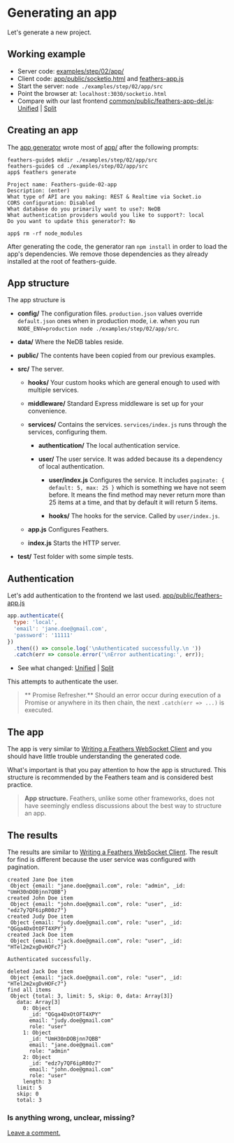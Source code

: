 # Generating an app

Let's generate a new project.

## Working example

- Server code: [examples/step/02/app/](https://github.com/feathersjs/feathers-docs/blob/master/examples/step/02/app/)
- Client code: [app/public/socketio.html](https://github.com/feathersjs/feathers-docs/blob/master/examples/step/02/app/public/socketio.html)
and
[feathers-app.js](https://github.com/feathersjs/feathers-docs/blob/master/examples/step/02/app/public/feathers-app.js)
- Start the server: `node ./examples/step/02/app/src`
- Point the browser at: `localhost:3030/socketio.html`
- Compare with our last frontend
[common/public/feathers-app-del.js](https://github.com/feathersjs/feathers-docs/blob/master/examples/step/01/common/public/feathers-app-del.js):
[Unified](http://htmlpreview.github.io/?https://github.com/feathersjs/feathers-docs/blob/master/examples/step/_diff/02-app-feathers-app-line.html)
|
[Split](http://htmlpreview.github.io/?https://github.com/feathersjs/feathers-docs/blob/master/examples/step/_diff/02-app-feathers-app-side.html)

## Creating an app

The [app generator](https://docs.feathersjs.com/getting-started/scaffolding.html#generate-the-app)
wrote most of
[app/](https://github.com/feathersjs/feathers-docs/blob/master/examples/step/02/app/)
after the following prompts:

```text
feathers-guide$ mkdir ./examples/step/02/app/src
feathers-guide$ cd ./examples/step/02/app/src
app$ feathers generate

Project name: Feathers-guide-02-app
Description: (enter)
What type of API are you making: REST & Realtime via Socket.io
CORS configuration: Disabled
What database do you primarily want to use?: NeDB
What authentication providers would you like to support?: local
Do you want to update this generator?: No

app$ rm -rf node_modules
```

After generating the code, the generator ran `npm install` in order to load the app's dependencies.
We remove those dependencies as they already installed at the root of feathers-guide.

## App structure

The app structure is

- **config/** The configuration files.
`production.json` values override `default.json` ones when in production mode,
i.e. when you run `NODE_ENV=production node ./examples/step/02/app/src`.

- **data/** Where the NeDB tables reside.

- **public/** The contents have been copied from our previous examples.

- **src/** The server.
    
    - **hooks/** Your custom hooks which are general enough to used with multiple services.
    
    - **middleware/** Standard Express middleware is set up for your convenience.
    
    - **services/** Contains the services.
    `services/index.js` runs through the services, configuring them.
    
        - **authentication/** The local authentication service.
        
        - **user/** The user service. It was added because its a dependency of local authentication.
        
            - **user/index.js** Configures the service.
            It includes `paginate: { default: 5, max: 25 }` which is something we have not seem before.
            It means the find method may never return more than 25 items at a time,
            and that by default it will return 5 items.
        
            - **hooks/** The hooks for the service. Called by `user/index.js`.
            
    - **app.js** Configures Feathers.
    
    - **index.js** Starts the HTTP server.
 
- **test/** Test folder with some simple tests.

## Authentication

Let's add authentication to the frontend we last used.
[app/public/feathers-app.js](https://github.com/feathersjs/feathers-docs/blob/master/examples/step/02/app/public/feathers-app.js)

```javascript
app.authenticate({
  type: 'local',
  'email': 'jane.doe@gmail.com',
  'password': '11111'
})
  .then(() => console.log('\nAuthenticated successfully.\n '))
  .catch(err => console.error('\nError authenticating:', err));
```
- See what changed:
[Unified](http://htmlpreview.github.io/?https://github.com/feathersjs/feathers-docs/blob/master/examples/step/_diff/02-app-feathers-app-line.html)
|
[Split](http://htmlpreview.github.io/?https://github.com/feathersjs/feathers-docs/blob/master/examples/step/_diff/02-app-feathers-app-side.html)


This attempts to authenticate the user.

> ** Promise Refresher.** Should an error occur during execution of a Promise
or anywhere in its then chain, the next `.catch(err => ...)` is executed.

## The app

The app is very similar to [Writing a Feathers WebSocket Client](../basic-feathers/socket-client.md)
and you should have little trouble understanding the generated code.

What's important is that you pay attention to how the app is structured.
This structure is recommended by the Feathers team and is considered best practice.

> **App structure.** Feathers, unlike some other frameworks,
does not have seemingly endless discussions about the best way to structure an app.

## The results

The results are similar to
[Writing a Feathers WebSocket Client](../basic-feathers/socket-client.md).
The result for find is different because the user service was configured with pagination.

```text
created Jane Doe item
 Object {email: "jane.doe@gmail.com", role: "admin", _id: "UmH30nDOBjnn7QBB"}
created John Doe item
 Object {email: "john.doe@gmail.com", role: "user", _id: "edz7y7QF6ipR00z7"}
created Judy Doe item
 Object {email: "judy.doe@gmail.com", role: "user", _id: "QGqa4DxOtOFT4XPY"}
created Jack Doe item
 Object {email: "jack.doe@gmail.com", role: "user", _id: "HTel2m2xgDvHOFc7"}

Authenticated successfully.
 
deleted Jack Doe item
 Object {email: "jack.doe@gmail.com", role: "user", _id: "HTel2m2xgDvHOFc7"}
find all items
 Object {total: 3, limit: 5, skip: 0, data: Array[3]}
   data: Array[3]
     0: Object
       _id: "QGqa4DxOtOFT4XPY"
       email: "judy.doe@gmail.com"
       role: "user"
     1: Object
       _id: "UmH30nDOBjnn7QBB"
       email: "jane.doe@gmail.com"
       role: "admin"
     2: Object
       _id: "edz7y7QF6ipR00z7"
       email: "john.doe@gmail.com"
       role: "user"
     length: 3
   limit: 5
   skip: 0
   total: 3
```

### Is anything wrong, unclear, missing?
[Leave a comment.](https://github.com/feathersjs/feathers-guide/issues/new?title=Comment:Step-Generators-App&body=Comment:Step-Generators-App)
